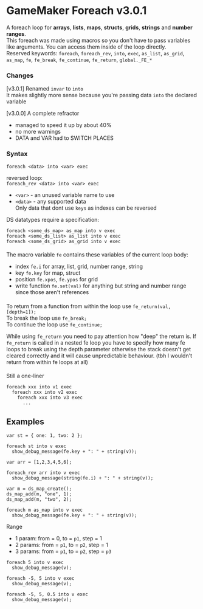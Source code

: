 # GameMaker Foreach v3.0.1

A foreach loop for **arrays**, **lists**, **maps**, **structs**, **grids**, **strings** and **number ranges**.  
This foreach was made using macros so you don't have to pass variables like arguments. You can access them inside of the loop directly.  
Reserved keywords: `foreach`, `foreach_rev`, `into`, `exec`, `as_list`, `as_grid`, `as_map`, `fe`, `fe_break`, `fe_continue`, `fe_return`, `global._FE_*`

### Changes 
[v3.0.1] Renamed `invar` to `into`  
It makes slightly more sense because you're passing data `into` the declared variable  

[v3.0.0] A complete refractor  
+ managed to speed it up by about 40%
+ no more warnings
+ DATA and VAR had to SWITCH PLACES

### Syntax
`foreach <data> into <var> exec`  
  
reversed loop:  
`foreach_rev <data> into <var> exec`  
  
+ `<var>` - an unused variable name to use
+ `<data>` - any supported data  
Only data that dont use `keys` as indexes can be reversed  

DS datatypes require a specification:  
```
foreach <some_ds_map> as_map into v exec
foreach <some_ds_list> as_list into v exec
foreach <some_ds_grid> as_grid into v exec
```
  
####
The macro variable `fe` contains these variables of the current loop body:  
- index `fe.i` for array, list, grid, number range, string
- key `fe.key` for map, struct
- position `fe.xpos`, `fe.ypos` for grid
- write function `fe.set(val)` for anything but string and number range since those aren't references  
  
####
To return from a function from within the loop use `fe_return(val, [depth=1]);`  
To break the loop use `fe_break;`  
To continue the loop use `fe_continue;`  
  
While using `fe_return` you need to pay attention how "deep" the return is. If `fe_return` is called in a nested fe loop you have to specify how many fe loops to break using the depth parameter otherwise the stack doesn't get cleared correctly and it will cause unpredictable behaviour. (tbh I wouldn't return from within fe loops at all)  
  
####
Still a one-liner
```
foreach xxx into v1 exec
  foreach xxx into v2 exec
    foreach xxx into v3 exec
      ...
```

## Examples
```
var st = { one: 1, two: 2 };

foreach st into v exec
  show_debug_message(fe.key + ": " + string(v));
```
```
var arr = [1,2,3,4,5,6];

foreach_rev arr into v exec
  show_debug_message(string(fe.i) + ": " + string(v));
```
```
var m = ds_map_create();
ds_map_add(m, "one", 1);
ds_map_add(m, "two", 2);

foreach m as_map into v exec
  show_debug_message(fe.key + ": " + string(v));
```
Range  
+ 1 param: from = 0, to = `p1`, step = 1  
+ 2 params: from = `p1`, to = `p2`, step = 1  
+ 3 params: from = `p1`, to = `p2`, step = `p3`  
  
```
foreach 5 into v exec
  show_debug_message(v);
```
```
foreach -5, 5 into v exec
  show_debug_message(v);
```
```
foreach -5, 5, 0.5 into v exec
  show_debug_message(v);
```
